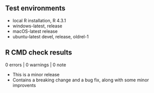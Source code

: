## Test environments

* local R installation, R 4.3.1
* windows-latest, release
* macOS-latest release
* ubuntu-latest devel, release, oldrel-1

## R CMD check results

0 errors | 0 warnings | 0 note

* This is a minor release
* Contains a breaking change and a bug fix, along with some minor improvents
